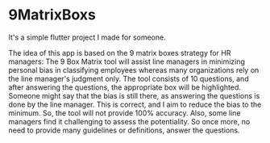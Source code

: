 # 9MatrixBoxs

It's a simple flutter project I made for someone.

The idea of this app is based on the 9 matrix boxes strategy for HR managers: The 9 Box Matrix tool will assist line managers in minimizing personal bias in classifying employees whereas many organizations rely on the line manager's judgment only.
The tool consists of 10 questions, and after answering the questions, the appropriate box will be highlighted.
Someone might say that the bias is still there, as answering the questions is done by the line manager.
This is correct, and I aim to reduce the bias to the minimum. So, the tool will not provide 100% accuracy.
Also, some line managers find it challenging to assess the potentiality.
So once more, no need to provide many guidelines or definitions, answer the questions.
